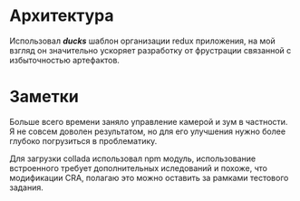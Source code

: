 # Архитектура
Использовал ***ducks*** шаблон организации redux приложения,
на мой взгляд он значительно ускоряет разработку от фрустрации связанной с избыточностью артефактов.

# Заметки

Больше всего времени заняло управление камерой и зум в частности. Я не совсем доволен результатом,
но для его улучшения нужно более глубоко погрузиться в проблематику.

Для загрузки collada использовал npm модуль, использование встроенного требует
дополнительных иследований и похоже, что модификации CRA,
полагаю это можно оставить за рамками тестового задания.
